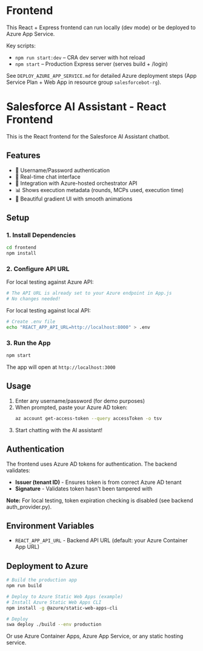# Frontend

This React + Express frontend can run locally (dev mode) or be deployed to Azure App Service.

Key scripts:
- `npm run start:dev` – CRA dev server with hot reload
- `npm start` – Production Express server (serves build + /login)

See `DEPLOY_AZURE_APP_SERVICE.md` for detailed Azure deployment steps (App Service Plan + Web App in resource group `salesforcebot-rg`).

# Salesforce AI Assistant - React Frontend

This is the React frontend for the Salesforce AI Assistant chatbot.

## Features

- 🔐 Username/Password authentication
- 💬 Real-time chat interface
- 🤖 Integration with Azure-hosted orchestrator API
- 📊 Shows execution metadata (rounds, MCPs used, execution time)
- 🎨 Beautiful gradient UI with smooth animations

## Setup

### 1. Install Dependencies

```bash
cd frontend
npm install
```

### 2. Configure API URL

For local testing against Azure API:
```bash
# The API URL is already set to your Azure endpoint in App.js
# No changes needed!
```

For local testing against local API:
```bash
# Create .env file
echo "REACT_APP_API_URL=http://localhost:8000" > .env
```

### 3. Run the App

```bash
npm start
```

The app will open at `http://localhost:3000`

## Usage

1. Enter any username/password (for demo purposes)
2. When prompted, paste your Azure AD token:
   ```bash
   az account get-access-token --query accessToken -o tsv
   ```
3. Start chatting with the AI assistant!

## Authentication

The frontend uses Azure AD tokens for authentication. The backend validates:
- **Issuer (tenant ID)** - Ensures token is from correct Azure AD tenant
- **Signature** - Validates token hasn't been tampered with

**Note:** For local testing, token expiration checking is disabled (see backend auth_provider.py).

## Environment Variables

- `REACT_APP_API_URL` - Backend API URL (default: your Azure Container App URL)

## Deployment to Azure

```bash
# Build the production app
npm run build

# Deploy to Azure Static Web Apps (example)
# Install Azure Static Web Apps CLI
npm install -g @azure/static-web-apps-cli

# Deploy
swa deploy ./build --env production
```

Or use Azure Container Apps, Azure App Service, or any static hosting service.
